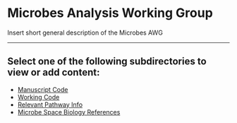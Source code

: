 # Microbes Analysis Working Group

Insert short general description of the Microbes AWG

---

## Select one of the following subdirectories to view or add content:
- [Manuscript Code](Manuscript_Code)
- [Working Code](Working_Code)
- [Relevant Pathway Info](Relevant_Pathway_Info)
- [Microbe Space Biology References](Microbe_Space_Biology_References)
